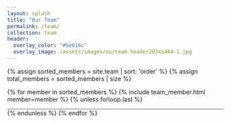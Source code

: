 ```yaml
---
layout: splash
title: "Our Team"
permalink: /team/
collection: team
header:
  overlay_color: "#5e616c"
  overlay_image: /assets/images/ourteam-header2034x444-1.jpg
---
```


<html>
{% assign sorted_members = site.team | sort: 'order' %}
{% assign total_members = sorted_members | size %}

{% for member in sorted_members %}
    {% include team_member.html member=member %}
    {% unless forloop.last %}
        <div style="border-bottom: 1px solid #5e616c;"></div>
    {% endunless %}
{% endfor %}
</html>
